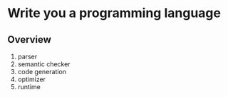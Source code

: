 # Write you a programming language

## Overview

1. parser
2. semantic checker
3. code generation
4. optimizer
5. runtime
